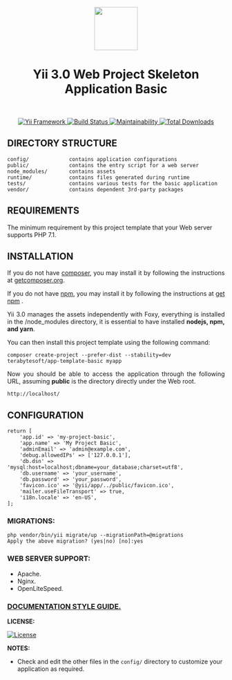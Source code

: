 <p align="center">
    <a href="https://github.com/terabytesoft/app-template-basic" target="_blank">
        <img src="https://farm1.staticflickr.com/887/27875183957_69a3645a56_q.jpg" height="100px;">
    </a>
    <h1 align="center">Yii 3.0 Web Project Skeleton Application Basic</h1>
</p>

</br>

<p align="center">
    <a href="https://www.yiiframework.com/" target="_blank">
        <img src="https://img.shields.io/badge/Powered_by-Yii_Framework-green.svg?style=flat)" alt="Yii Framework">
    </a>
    <a href="https://scrutinizer-ci.com/g/terabytesoft/app-template-basic/build-status/master" target="_blank">
        <img src="https://scrutinizer-ci.com/g/terabytesoft/app-template-basic/badges/build.png?b=master" alt="Build Status">
    </a>
    <a href="https://codeclimate.com/github/terabytesoft/app-template-basic/maintainability" target="_blank">
        <img src="https://api.codeclimate.com/v1/badges/fe720f0219c23dc3e237/maintainability" alt="Maintainability">
    </a>
    <a href="https://packagist.org/packages/cjtterabytesoft/app-template-basic" target="_blank">
        <img src="https://poser.pugx.org/terabytesoft/app-template-basic/downloads" alt="Total Downloads">
    </a>
</p>


DIRECTORY STRUCTURE
-------------------

```
config/             contains application configurations
public/             contains the entry script for a web server
node_modules/       contains assets
runtime/            contains files generated during runtime
tests/              contains various tests for the basic application
vendor/             contains dependent 3rd-party packages
```

REQUIREMENTS
------------
 
The minimum requirement by this project template that your Web server supports PHP 7.1.

INSTALLATION
------------

<p align="justify">
If you do not have <a href="http://getcomposer.org/" title="Composer" target="_blank">composer</a>, you may install it by following the instructions at <a href="http://getcomposer.org/doc/00-intro.md#installation-nix" title="getcomposer.org" target="_blank">getcomposer.org</a>.
</p>

<p align="justify">
If you do not have <a href="https://www.npmjs.com/" title="npm" target="_blank">npm</a>, you may install it by following the instructions
at <a href="https://www.npmjs.com/get-npm" title="get npm" target="_blank">get npm</a> .
</p>

<p align="justify">
Yii 3.0 manages the assets independently with Foxy, everything is installed in the /node_modules directory, it is essential to have installed <strong>nodejs, npm, and yarn</strong>.
</p>

You can then install this project template using the following command:

~~~
composer create-project --prefer-dist --stability=dev terabytesoft/app-template-basic myapp
~~~

<p align="justify">
Now you should be able to access the application through the following URL, assuming <strong>public</strong> is the directory
directly under the Web root.
</p>

~~~
http://localhost/
~~~

CONFIGURATION
-------------

```
return [
    'app.id' => 'my-project-basic',
    'app.name' => 'My Project Basic',
    'adminEmail' => 'admin@example.com',
    'debug.allowedIPs' => ['127.0.0.1'],
    'db.dsn' => 'mysql:host=localhost;dbname=your_database;charset=utf8',
    'db.username' => 'your_username',
    'db.password' => 'your_password',
    'favicon.ico' => '@yii/app/../public/favicon.ico',
    'mailer.useFileTransport' => true,
    'i18n.locale' => 'en-US',
];
```

### MIGRATIONS:

```
php vendor/bin/yii migrate/up --migrationPath=@migrations
Apply the above migration? (yes|no) [no]:yes
```

### WEB SERVER SUPPORT:

- Apache.
- Nginx.
- OpenLiteSpeed.

### [DOCUMENTATION STYLE GUIDE.](docs/documentation.md)

**LICENSE:**

[![License](https://poser.pugx.org/terabytesoft/app-template-basic/license)](https://packagist.org/packages/terabytesoft/app-template-basic)

**NOTES:**

- Check and edit the other files in the `config/` directory to customize your application as required.

